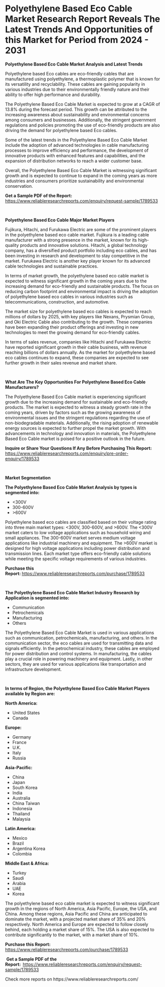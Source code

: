<p><h1>Polyethylene Based Eco Cable Market Research Report Reveals The Latest Trends And Opportunities of this Market for Period from 2024 - 2031</h1></p><p><strong>Polyethylene Based Eco Cable Market Analysis and Latest Trends</strong></p>
<p><p>Polyethylene based Eco cables are eco-friendly cables that are manufactured using polyethylene, a thermoplastic polymer that is known for its versatility and recyclability. These cables are gaining popularity in various industries due to their environmentally friendly nature and their ability to offer high performance and durability.</p><p>The Polyethylene Based Eco Cable Market is expected to grow at a CAGR of 13.8% during the forecast period. This growth can be attributed to the increasing awareness about sustainability and environmental concerns among consumers and businesses. Additionally, the stringent government regulations and policies promoting the use of eco-friendly products are also driving the demand for polyethylene based Eco cables.</p><p>Some of the latest trends in the Polyethylene Based Eco Cable Market include the adoption of advanced technologies in cable manufacturing processes to improve efficiency and performance, the development of innovative products with enhanced features and capabilities, and the expansion of distribution networks to reach a wider customer base.</p><p>Overall, the Polyethylene Based Eco Cable Market is witnessing significant growth and is expected to continue to expand in the coming years as more industries and consumers prioritize sustainability and environmental conservation.</p></p>
<p><strong>Get a Sample PDF of the Report:&nbsp;</strong> <a href="https://www.reliableresearchreports.com/enquiry/request-sample/1789533">https://www.reliableresearchreports.com/enquiry/request-sample/1789533</a></p>
<p>&nbsp;</p>
<p><strong>Polyethylene Based Eco Cable Major Market Players</strong></p>
<p><p>Fujikura, Hitachi, and Furukawa Electric are some of the prominent players in the polyethylene based eco cable market. Fujikura is a leading cable manufacturer with a strong presence in the market, known for its high-quality products and innovative solutions. Hitachi, a global technology company, has a diversified product portfolio including eco cables, and has been investing in research and development to stay competitive in the market. Furukawa Electric is another key player known for its advanced cable technologies and sustainable practices.</p><p>In terms of market growth, the polyethylene based eco cable market is expected to witness significant growth in the coming years due to the increasing demand for eco-friendly and sustainable products. The focus on reducing carbon footprint and environmental impact is driving the adoption of polyethylene based eco cables in various industries such as telecommunications, construction, and automotive.</p><p>The market size for polyethylene based eco cables is expected to reach millions of dollars by 2025, with key players like Nexans, Prysmian Group, and Oki Electric Cable also contributing to the growth. These companies have been expanding their product offerings and investing in new technologies to meet the growing demand for eco-friendly cables.</p><p>In terms of sales revenue, companies like Hitachi and Furukawa Electric have reported significant growth in their cable business, with revenue reaching billions of dollars annually. As the market for polyethylene based eco cables continues to expand, these companies are expected to see further growth in their sales revenue and market share.</p></p>
<p>&nbsp;</p>
<p><strong>What Are The Key Opportunities For Polyethylene Based Eco Cable Manufacturers?</strong></p>
<p><p>The Polyethylene Based Eco Cable market is experiencing significant growth due to the increasing demand for sustainable and eco-friendly products. The market is expected to witness a steady growth rate in the coming years, driven by factors such as the growing awareness of environmental issues and the stringent regulations regarding the use of non-biodegradable materials. Additionally, the rising adoption of renewable energy sources is expected to further propel the market growth. With advancements in technology and innovation in materials, the Polyethylene Based Eco Cable market is poised for a positive outlook in the future.</p></p>
<p><strong>Inquire or Share Your Questions If Any Before Purchasing This Report:</strong> <a href="https://www.reliableresearchreports.com/enquiry/pre-order-enquiry/1789533">https://www.reliableresearchreports.com/enquiry/pre-order-enquiry/1789533</a></p>
<p>&nbsp;</p>
<p><strong>Market Segmentation</strong></p>
<p><strong>The Polyethylene Based Eco Cable Market Analysis by types is segmented into:</strong></p>
<p><ul><li><300V</li><li>300-600V</li><li>>600V</li></ul></p>
<p><p>Polyethylene based eco cables are classified based on their voltage rating into three main market types: <300V, 300-600V, and >600V. The <300V market caters to low voltage applications such as household wiring and small appliances. The 300-600V market serves medium voltage applications like industrial machinery and equipment. The >600V market is designed for high voltage applications including power distribution and transmission lines. Each market type offers eco-friendly cable solutions while meeting the specific voltage requirements of various industries.</p></p>
<p><strong>Purchase this Report:&nbsp;</strong><a href="https://www.reliableresearchreports.com/purchase/1789533">https://www.reliableresearchreports.com/purchase/1789533</a></p>
<p>&nbsp;</p>
<p><strong>The Polyethylene Based Eco Cable Market Industry Research by Application is segmented into:</strong></p>
<p><ul><li>Communication</li><li>Petrochemicals</li><li>Manufacturing</li><li>Others</li></ul></p>
<p><p>The Polyethylene Based Eco Cable Market is used in various applications such as communication, petrochemicals, manufacturing, and others. In the communication sector, the eco cables are used for transmitting data and signals efficiently. In the petrochemical industry, these cables are employed for power distribution and control systems. In manufacturing, the cables play a crucial role in powering machinery and equipment. Lastly, in other sectors, they are used for various applications like transportation and infrastructure development.</p></p>
<p>&nbsp;</p>
<p><strong>In terms of Region, the Polyethylene Based Eco Cable Market Players available by Region are:</strong></p>
<p>
    <p> <strong> North America: </strong>
        <ul>
            <li>United States</li>
            <li>Canada</li>
        </ul>
        </p> 
    <p> <strong> Europe: </strong>
        <ul>
            <li>Germany</li>
            <li>France</li>
            <li>U.K.</li>
            <li>Italy</li>
            <li>Russia</li>
        </ul>
        </p> 
    <p> <strong> Asia-Pacific: </strong>
        <ul>
            <li>China</li>
            <li>Japan</li>
            <li>South Korea</li>
            <li>India</li>
            <li>Australia</li>
            <li>China Taiwan</li>
            <li>Indonesia</li>
            <li>Thailand</li>
            <li>Malaysia</li>
        </ul>
        </p> 
    <p> <strong> Latin America: </strong>
        <ul>
            <li>Mexico</li>
            <li>Brazil</li>
            <li>Argentina Korea</li>
            <li>Colombia</li>
        </ul>
        </p> 
    <p> <strong> Middle East & Africa: </strong>
        <ul>
            <li>Turkey</li>
            <li>Saudi</li>
            <li>Arabia</li>
            <li>UAE</li>
            <li>Korea</li>
        </ul>
    </p>
    </p>
<p><p>The polyethylene based eco cable market is expected to witness significant growth in the regions of North America, Asia Pacific, Europe, the USA, and China. Among these regions, Asia Pacific and China are anticipated to dominate the market, with a projected market share of 35% and 20% respectively. North America and Europe are expected to follow closely behind, each holding a market share of 15%. The USA is also expected to contribute significantly to the market, with a market share of 10%.</p></p>
<p><strong>Purchase this Report: </strong><a href="https://www.reliableresearchreports.com/purchase/1789533">https://www.reliableresearchreports.com/purchase/1789533</a></p>
<p>&nbsp;<strong>Get a Sample PDF of the Report:&nbsp;&nbsp;</strong><a href="https://www.reliableresearchreports.com/enquiry/request-sample/1789533">https://www.reliableresearchreports.com/enquiry/request-sample/1789533</a></p>
<p><strong></strong></p>
<p>Check more reports on https://www.reliableresearchreports.com/</p>
